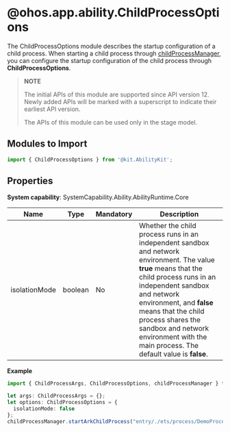 # @ohos.app.ability.ChildProcessOptions

The ChildProcessOptions module describes the startup configuration of a child process. When starting a child process through [childProcessManager](js-apis-app-ability-childProcessManager.md), you can configure the startup configuration of the child process through **ChildProcessOptions**.

> **NOTE**
> 
> The initial APIs of this module are supported since API version 12. Newly added APIs will be marked with a superscript to indicate their earliest API version.
> 
> The APIs of this module can be used only in the stage model.

## Modules to Import

```ts
import { ChildProcessOptions } from '@kit.AbilityKit';
```

## Properties

**System capability**: SystemCapability.Ability.AbilityRuntime.Core

| Name       | Type     | Mandatory| Description                                                              |
| ----------- | --------------------   | ---- | ---------------------------------------------------- |
| isolationMode | boolean | No| Whether the child process runs in an independent sandbox and network environment. The value **true** means that the child process runs in an independent sandbox and network environment, and **false** means that the child process shares the sandbox and network environment with the main process. The default value is **false**.|

**Example**

```ts
import { ChildProcessArgs, ChildProcessOptions, childProcessManager } from '@kit.AbilityKit';

let args: ChildProcessArgs = {};
let options: ChildProcessOptions = {
  isolationMode: false
};
childProcessManager.startArkChildProcess("entry/./ets/process/DemoProcess.ets", args, options);
```
